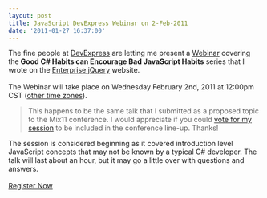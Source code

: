 ```yaml
---
layout: post
title: JavaScript DevExpress Webinar on 2-Feb-2011
date: '2011-01-27 16:37:00'
---
```


The fine people at <a href="http://www.devexpress.com/">DevExpress</a> are letting me present a <a href="http://community.devexpress.com/blogs/aspnet/archive/2011/01/24/javascript-webinar-w-elijah-manor-learn-how-good-c-habits-can-encourage-bad-javascript-habits.aspx">Webinar</a> covering the<b> Good C# Habits can Encourage Bad JavaScript Habits</b> series that I wrote on the <a href="http://enterprisejquery.com/">Enterprise jQuery</a> website.<br><br>The Webinar will take place on Wednesday February 2nd, 2011 at 12:00pm CST (<a href="http://timeanddate.com/worldclock/fixedtime.html?month=2&day=2&year=2011&hour=12&min=0&sec=0&p1=171">other time zones</a>).<br><blockquote>This happens to be the same talk that I submitted as a proposed topic to the Mix11 conference. I would appreciate if you could <a href="http://j.mp/gdg3bg">vote for my session</a> to be included in the conference line-up. Thanks!</blockquote>The session is considered beginning as it covered introduction level  JavaScript concepts that may not be known by a typical C# developer. The  talk will last about an hour, but it may go a little over with  questions and answers.<br><br><a href="https://www3.gotomeeting.com/register/662401030">Register Now</a><br><br>